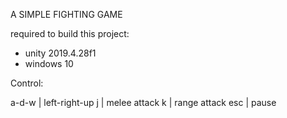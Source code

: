 A SIMPLE FIGHTING GAME

required to build this project:

* unity 2019.4.28f1
* windows 10

Control:

a-d-w         | left-right-up
j             | melee attack
k             | range attack
esc           | pause


